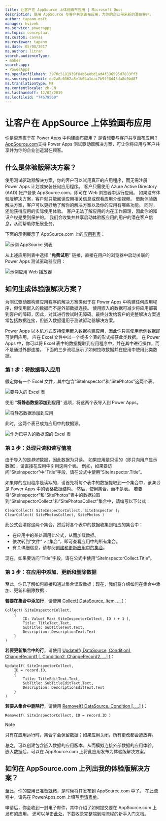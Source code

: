 ```yaml
---
title: 让客户在 AppSource 上体验画布应用 | Microsoft Docs
description: 使用 AppSource 与客户共享画布应用，为你的企业带来新的潜在客户。
author: tapanm-msft
manager: kvivek
ms.service: powerapps
ms.topic: conceptual
ms.custom: canvas
ms.reviewer: tapanm
ms.date: 05/08/2017
ms.author: litran
search.audienceType:
- maker
search.app:
- PowerApps
ms.openlocfilehash: 3970c5181939f8ab6e8bd1ad4f396595d7083ff3
ms.sourcegitcommit: dd2a8a0362a8e1b64a1dac7b9f98d43da8d0bd87
ms.translationtype: MT
ms.contentlocale: zh-CN
ms.lasthandoff: 12/02/2019
ms.locfileid: "74679560"
---
```

# <a name="let-customers-test-drive-your-canvas-app-on-appsource"></a>让客户在 AppSource 上体验画布应用

你是否热衷于在 Power Apps 中构建画布应用？ 是否想要与客户共享画布应用？ [AppSource.com](https://appsource.microsoft.com)支持 Power Apps 测试驱动器解决方案，可让你将应用与客户共享并为你的企业创造潜在顾客。

## <a name="what-is-a-test-drive-solution"></a>什么是体验版解决方案？

使用测试驱动器解决方案，你的客户可以试用真正的应用程序，而无需注册 Power Apps 计划或安装任何应用程序。 客户只需使用 Azure Active Directory (AAD) 帐户登录 AppSource.com，即可在 Web 浏览器中运行应用。 如果没有体验版解决方案，客户就只能阅读应用相关信息或观看应用介绍视频。 借助体验版解决方案，客户可以更好地了解你的解决方案以及你的应用有哪些功能。 同时，还能获得应用的实际使用体验。 客户无法了解应用的内在工作原理，因此你的知识产权是受到保护的。 我们会收集并共享启动体验版应用的用户的潜在客户信息，从而帮助你拓展业务。

下面的示例展示了 AppSource.com 上的[应用列表](https://go.microsoft.com/fwlink/?linkid=848867)：

![示例 AppSource 列表 ](./media/dev-appsource-test-drive/sample-app-source-listing.png)

从上述应用列表中选择 "**免费试用**" 链接，直接在用户的浏览器中启动关联的 Power Apps 测试驱动器应用：

![示例应用 Web 播放器](./media/dev-appsource-test-drive/sample-app-web-player.png)

## <a name="how-do-i-build-a-test-drive-solution"></a>如何生成体验版解决方案？
为测试驱动器构建应用程序的解决方案类似于在 Power Apps 中构建任何应用程序，但使用嵌入的数据而不是外部数据连接。 使用嵌入的数据可减少将应用部署到客户的障碍，因此，对其进行尝试时无障碍。最终分发给客户的完整解决方案通常包括数据连接，但嵌入数据适用于测试驱动器解决方案。

Power Apps 以本机方式支持使用嵌入数据构建应用，因此你只需使用示例数据即可使用应用。 应在 Excel 文件中以一个或多个表的形式捕获此类数据。 在 Power Apps 中，你可以将 Excel 表中的数据提取到应用程序中，并在其中进行操作，而不是通过外部连接。 下面的三步流程展示了如何拉取数据并在应用中使用此类数据。

### <a name="step-1-import-data-into-the-app"></a>第 1 步：将数据导入应用
假定你有一个 Excel 文件，其中包含“SiteInspector”和“SitePhotos”这两个表。

![要导入的 Excel 表](./media/dev-appsource-test-drive/excel-file.png)

使用 "**将静态数据添加到应用**" 选项，将这两个表导入到 Power Apps。

![将静态数据添加到应用](./media/dev-appsource-test-drive/static-data.png)

此时，这两个表已成为应用中的数据源。

![作为已导入的数据源的 Excel 表](./media/dev-appsource-test-drive/data-sources.png)

### <a name="step-2-handling-read-only-and-read-write-scenarios"></a>第 2 步：处理只读和读写情境
由于导入的是*静态*数据，因此数据为只读。 如果应用是只读的（即只向用户显示数据），请直接在应用中引用这两个表。 例如，如果要访问“SiteInspector”中“Title”字段，请在公式中使用“SiteInspector.Title”。

如果你的应用程序是读写的，请首先将每个表中的数据提取到一个集合中，该*集合*是 Power Apps 中的表格数据结构。 然后，使用集合，而不是表。 若要将“SiteInspector”和“SitePhotos”表中的数据拉取到“SiteInspectorCollect”和“SitePhotosCollect”集合中，请编写以下公式：

```powerapps-dot
ClearCollect( SiteInspectorCollect, SiteInspector ); 
ClearCollect( SitePhotosCollect, SitePhotos )
```

此公式会清除这两个集合，然后将各个表中的数据收集到相应的集合中：

* 在应用中的某处调用此公式，从而加载数据。
* 依次转到“文件” > “集合”，即可查看应用中的所有集合。
* 有关详细信息，请参阅[创建和更新应用中的集合](../canvas-apps/create-update-collection.md)。

现在，如果要访问“Title”字段，请在公式中使用“SiteInspectorCollect.Title”。

### <a name="step-3-add-update-and-delete-data-in-your-app"></a>第 3 步：在应用中添加、更新和删除数据
至此，你已了解如何直接和通过集合读取数据；现在，我们将介绍如何在集合中添加、更新和删除数据：

**若要在集合中添加行**，请使用 [Collect( DataSource, Item, ... )](../canvas-apps/functions/function-clear-collect-clearcollect.md)：

```powerapps-dot
Collect( SiteInspectorCollect,
    {
        ID: Value( Max( SiteInspectorCollect, ID ) + 1 ),
        Title: TitleText.Text,
        SubTitle: SubTitleText.Text,
        Description: DescriptionText.Text
    }
)
```

**若要更新集合中的行**，请使用 [UpdateIf( DataSource, Condition1, ChangeRecord1 [, Condition2, ChangeRecord2, ...] )](../canvas-apps/functions/function-update-updateif.md)：

```powerapps-dot
UpdateIf( SiteInspectorCollect,
    ID = record.ID,
    {
        Title: TitleEditText.Text,
        SubTitle: SubTitleEditText.Text,
        Description: DescriptionEditText.Text
    }
)
```

**若要从集合中删除行**，请使用 [RemoveIf( DataSource, Condition [, ...] )](../canvas-apps/functions/function-remove-removeif.md)：

```powerapps-dot
RemoveIf( SiteInspectorCollect, ID = record.ID )
```

> [!NOTE]
> 只有在应用运行时，集合才会保留数据；如果应用关闭，所有更改都会遭放弃。

总之，可以创建包含嵌入数据的应用版本，从而模拟连接外部数据的应用体验。 嵌入数据后，可以在 AppSource.com 上将此应用发布为体验版解决方案。

## <a name="how-do-i-list-my-test-drive-solution-on-appsourcecom"></a>如何在 AppSource.com 上列出我的体验版解决方案？
至此，你的应用已准备就绪，是时候将其发布到 AppSource.com 中了。 在此流程中，请先在 PowerApps.com 上填写[申请表单](https://powerapps.microsoft.com/partners/get-listed/)。

申请后，你会收到一封电子邮件，其中介绍了如何提交要在 AppSource.com 上发布的应用。 还可以单击[此处](https://go.microsoft.com/fwlink/?linkid=851031)，下载收录完整端到端流程的新手入门文档。

